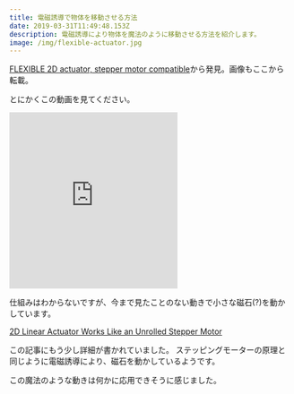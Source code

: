 ```yaml
---
title: 電磁誘導で物体を移動させる方法
date: 2019-03-31T11:49:48.153Z
description: 電磁誘導により物体を魔法のように移動させる方法を紹介します。
image: /img/flexible-actuator.jpg
---
```

[FLEXIBLE 2D actuator, stepper motor compatible](https://hackaday.io/project/164507-flexible-2d-actuator-stepper-motor-compatible)から発見。画像もここから転載。

とにかくこの動画を見てください。

<iframe width="auto" height="315" src="https://www.youtube.com/embed/EJZX66JzVDo" frameborder="0" allow="accelerometer; autoplay; encrypted-media; gyroscope; picture-in-picture" allowfullscreen></iframe>

仕組みはわからないですが、今まで見たことのない動きで小さな磁石(?)を動かしています。

[2D Linear Actuator Works Like an Unrolled Stepper Motor](https://blog.hackster.io/2d-linear-actuator-works-like-an-unrolled-stepper-motor-1e9884d0fe09)

この記事にもう少し詳細が書かれていました。
ステッピングモーターの原理と同じように電磁誘導により、磁石を動かしているようです。

この魔法のような動きは何かに応用できそうに感じました。

